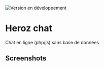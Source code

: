 ![Version en développement](https://raster.shields.io/badge/Version_en_d%C3%A9veloppement-0.2-blue.png "")
# Heroz chat
Chat en ligne (php/js) sans base de données

## Screenshots
